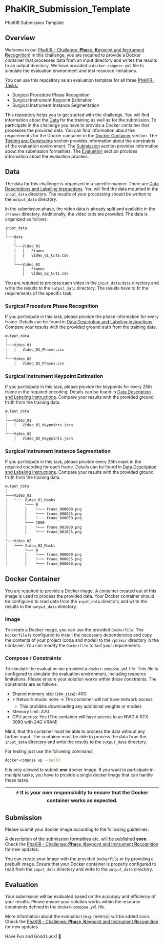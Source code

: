 # PhaKIR_Submission_Template
PhaKIR Submission Template 

## Overview

Welcome to our [PhaKIR - Challenge: **Pha**se, **K**eypoint and **I**nstrument **R**ecognition](https://phakir.re-mic.de/)! In this challenge, you are required to provide a Docker container that processes data from an input directory and writes the results to an output directory. We have provided a `docker-compose.yml` file to simulate the evaluation environment and test resource limitations.


You can use this repository as an evaluation template for all three [PhaKIR-Tasks.](https://phakir.re-mic.de/tasks/)
- Surgical Procedure Phase Recognition
- Surgical Instrument Keypoint Estimation
- Surgical Instrument Instance Segmentation

This repository helps you to get started with the challenge. 
You will find information about the [Data](#data) for the training as well as for the submission.
To participate in the challenge you have to provide a Docker container that processes the provided data. You can find information about the requirements for the Docker container in the [Docker Container](#docker-container) section.
The [Testing and Constraints](#testing-and-constraints) section provides information about the constraints of the evaluation environment.
The [Submission](#submission) section provides information about the submission formalities.
The [Evaluation](#evaluation) section provides information about the evaluation process.

## Data

The data for this challenge is organized in a specific manner. There are [Data Descriptions and Labeling Instructions](https://phakir.re-mic.de/wp-content/uploads/2024/06/PhaKIR_Data_Description_and_Labeling_Instructions_v1.pdf). You will find the data mounted in the `input_data` directory. The results of your processing should be written to the `output_data` directory.

In the submission phase, the video data is already split and available in the `/Frames` directory. Additionally, the video cuts are provided.
The data is organized as follows:
```bash
input_data
│
└───data
    │
    └───Video_01
    │   │   Frames
    │   │   Video_01_Cuts.csv
    │
    └───Video_02
        │   Frames
        │   Video_02_Cuts.csv
```

You are required to process each video in the `input_data/data` directory and write the results to the `output_data` directory. The results have to fit the requirements of the specific task.

### Surgical Procedure Phase Recognition
If you participate in this task, please provide the phase information for every frame.
Details can be found in [Data Description and Labeling Instructions](https://phakir.re-mic.de/wp-content/uploads/2024/06/PhaKIR_Data_Description_and_Labeling_Instructions_v1.pdf).
Compare your results with the provided ground truth from the training data.
```bash
output_data
│
└───Video_01
│   │   Video_01_Phases.csv
│
└───Video_02
    │   Video_02_Phases.csv
```
### Surgical Instrument Keypoint Estimation
If you participate in this task, please provide the keypoints for every 25th frame in the required encoding.
Details can be found in [Data Description and Labeling Instructions](https://phakir.re-mic.de/wp-content/uploads/2024/06/PhaKIR_Data_Description_and_Labeling_Instructions_v1.pdf).
Compare your results with the provided ground truth from the training data.

```bash
output_data
│
└───Video_01
│   │   Video_01_Keypoints.json
│
└───Video_02
    │   Video_02_Keypoints.json
```

### Surgical Instrument Instance Segmentation
If you participate in this task, please provide every 25th mask in the required encoding for each frame.
Details can be found in [Data Description and Labeling Instructions](https://phakir.re-mic.de/wp-content/uploads/2024/06/PhaKIR_Data_Description_and_Labeling_Instructions_v1.pdf).
Compare your results with the provided ground truth from the training data.

```bash
output_data
│
└───Video_01
│   └─── Video_01_Masks
│        └─── 0
│        │    └─── frame_000000.png
│        │    └─── frame_000025.png
│        │    └─── frame_000050.png
│        └─── 1000
│        │    └─── frame_001000.png
│        │    └─── frame_001025.png
│
└───Video_02
│   └─── Video_02_Masks
│        └─── 0
│        │    └─── frame_000000.png
│        │    └─── frame_000025.png
│        │    └─── frame_000050.png
```


## Docker Container
You are required to provide a Docker image. A container created out of this image is used to process the provided data. Your Docker container should be configured to read data from the `input_data` directory and write the results to the `output_data` directory.

### Image

To create a Docker image, you can use the provided `Dockerfile`. The `Dockerfile` is configured to install the necessary dependencies and copy the contents of your project (code and model) to the `/phakir` directory in the container. You can modify the `Dockerfile` to suit your requirements.

### Compose / Constraints
To simulate the evaluation we provided a `docker-compose.yml` file. This file is configured to simulate the evaluation environment, including resource limitations. Please ensure your solution works within these constraints.
The constraints are as follows:

- Shared memory size (`shm_size`): 40G
- :zap: Network mode: none &rarr; The container will not have network access
  - This prohibits downloading any additional weights or models
- Memory limit: 32G
- GPU access: Yes (The container will have access to an NVIDIA RTX 3090 with 24G VRAM)


Mind, that the container must be able to process the data without any further input. The container must be able to process the data from the `input_data` directory and write the results to the `output_data` directory.

For testing just use the following command: 
```bash
docker-compose up --build
```

It is only allowed to submit **one** docker image. If you want to participate in multiple tasks, you have to provide a single docker image that can handle these tasks.

| :zap:        It is your own responsibility to ensure that the Docker container works as expected.   |
|-----------------------------------------|

## Submission
Please submit your docker image according to the following guidelines: 

A description of the submission formalities etc. will be published **soon**.
Check the [PhaKIR - Challenge: **Pha**se, **K**eypoint and **I**nstrument **R**ecognition](https://phakir.re-mic.de/) for new updates.

You can create your Image with the provided `Dockerfile` or by providing a prebuilt image. Ensure that your Docker container is properly configured to read from the `input_data` directory and write to the `output_data` directory.


## Evaluation

Your submission will be evaluated based on the accuracy and efficiency of your results. Please ensure your solution works within the resource constraints defined in the `docker-compose.yml` file.

More information about the evaluation (e.g. metrics) will be added soon.
Check the [PhaKIR - Challenge: **Pha**se, **K**eypoint and **I**nstrument **R**ecognition](https://phakir.re-mic.de/) for new updates.

Have Fun and Good Luck! :rocket:
```